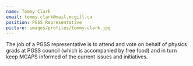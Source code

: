 ```yaml
---
name: Tommy Clark
email: tommy.clark@mail.mcgill.ca
position: PGSS Representative
picture: images/profiles/tommy-clark.jpg
---
```


The job of a PGSS representative is to attend and vote on behalf of physics grads at PGSS council (which is accompanied by free food) and in turn keep MGAPS informed of the current issues and initiatives.